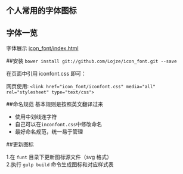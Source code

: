 ## 个人常用的字体图标

## 字体一览
字体展示 [icon_font/index.html](http://Lojze.github.io/icon_font/index.html)

##安装
`bower install git://github.com/Lojze/icon_font.git --save`

在页面中引用 iconfont.css 即可：

网页使用: `<link href="icon_font/iconfont.css" media="all" rel="stylesheet" type="text/css">`

##命名规范
基本规则是按照英文翻译过来
*  使用中划线连字符
*  自己可以在`inconfont.css`中修改命名
*  最好命名规范，统一易于管理

##更新图标

1.在 `funt` 目录下更新图标源文件（svg 格式）  
2.执行 `gulp build` 命令生成图标和对应样式表
